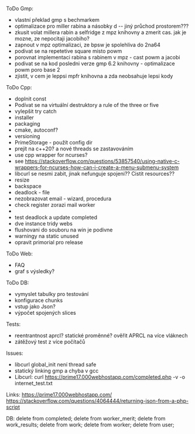 
ToDo Gmp:
- vlastní překlad gmp s bechmarkem 
- optimalizace pro miller rabina a násobky d -- jiný průchod prostorem???
- zkusit volat millera rabin a selfridge z mpz knihovny a zmerit cas. jak je mozne, ze nepocitaji jacobiho?
- zapnout v mpz optimalizaci, ze bpsw je spolehliva do 2na64
- podivat se na repetetive square misto powm
- porovnat implementaci rabina s rabinem v mpz - cast powm a jacobi
- podivat se na kod posledni verze gmp 6.2 knihovny - optimalizace powm poro base 2
- zjistit, v cem je leppsi mpfr knihovna a zda neobsahuje lepsi kody

ToDo Cpp: 
- doplnit const
- Podívat se na virtuální destruktory a rule of the three or five
- vylepšit try catch
- installer
- packaging
- cmake, autoconf?
- versioning
- PrimeStorage  - použít config dir
- prejít na c++20? a nové threads se zastavováním
- use cpp wrapper for ncurses? 
- see https://stackoverflow.com/questions/53857540/using-native-c-wrappers-for-ncurses-how-can-i-create-a-menu-submenu-system
- libcurl se nesmi zabit, jinak nefunguje spojeni?? Cistit resources??
- resize
- backspace
- deadlock - file
- nezobrazovat email - wizard, procedura
- check register zorazi mail worker
-  
- test deadlock a update completed
- dve instance tridy webs
- flushovani do souboru na win je podivne
- warningy na static unused
- opravit primorial pro release

ToDo Web:
- FAQ
- graf s výsledky?

ToDo DB:
- vymyslet tabulky pro testování
- konfigurace chunks
- vstup jako Json?
- výpočet spojených slices



Tests:
- reentrantnost aprcl? statické proměnné? ověřit APRCL na více vláknech
- zátěžový test z více počítačů

Issues:
- libcurl global_init není thread safe
- statický linking gmp a chyba v gcc
- Libcurl: curl https://prime17.000webhostapp.com/completed.php -v -o internet_test.txt

Links:
https://prime17.000webhostapp.com/
https://stackoverflow.com/questions/4064444/returning-json-from-a-php-script


DB:
delete from completed;
delete from worker_merit;
delete from work_results;
delete from work;
delete from worker;
delete from user;
